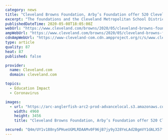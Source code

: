 ```yaml
---
category: news
title: "Cleveland Browns Foundation, Arby’s Foundation offer 520 Cleveland school district students free internet for a year"
excerpt: "The foundations and the Cleveland Metropolitan School District will identify 520 students who will receive free WiFi for one year."
publishedDateTime: 2020-05-08T18:05:00Z
webUrl: "https://www.cleveland.com/browns/2020/05/cleveland-browns-foundation-arbys-foundation-offer-520-cleveland-school-district-students-free-internet-for-a-year.html"
ampWebUrl: "https://www.cleveland.com/browns/2020/05/cleveland-browns-foundation-arbys-foundation-offer-520-cleveland-school-district-students-free-internet-for-a-year.html?outputType=amp"
cdnAmpWebUrl: "https://www-cleveland-com.cdn.ampproject.org/c/s/www.cleveland.com/browns/2020/05/cleveland-browns-foundation-arbys-foundation-offer-520-cleveland-school-district-students-free-internet-for-a-year.html?outputType=amp"
type: article
quality: 87
heat: 87
published: false

provider:
  name: Cleveland.com
  domain: cleveland.com

topics:
  - Education Impact
  - Coronavirus

images:
  - url: "https://arc-anglerfish-arc2-prod-advancelocal.s3.amazonaws.com/public/ULYEGWTAK5DKLH52DODFD4L3E4.JPG"
    width: 4960
    height: 3456
    title: "Cleveland Browns Foundation, Arby’s Foundation offer 520 Cleveland school district students free internet for a year"

secured: "Q4m/UY1v188ny5PHueUGMLRDAAMv0F96jB7jy9y328YeLAd2BgmVY1dALX57f8/j9QtRHf8yd2Kp4iYn23prZmhl45N0fcFjkLRpTrUjxTOkt+5O9Y5Al8JTFZoGiZ/KtlB5hmOM9YQP+qyCBGbXPY7O973mGTJTyTd9+HlJk0vS/eFtU/+obyXxrJn+G2snCJte/n9ExtR7NtqCf4Us27xzcdJBhZi6J/0wB2SOP2WySElWrLJkqBylhYnQ90XrhlEpciVtzMrXC062QRU+M1Ts8CZhlj14JJ7Ba6QJblz1QRSAidrzRsI5Wr3eiylL;Z2qtlkebL/64ClRi1acXwA=="
---
```


